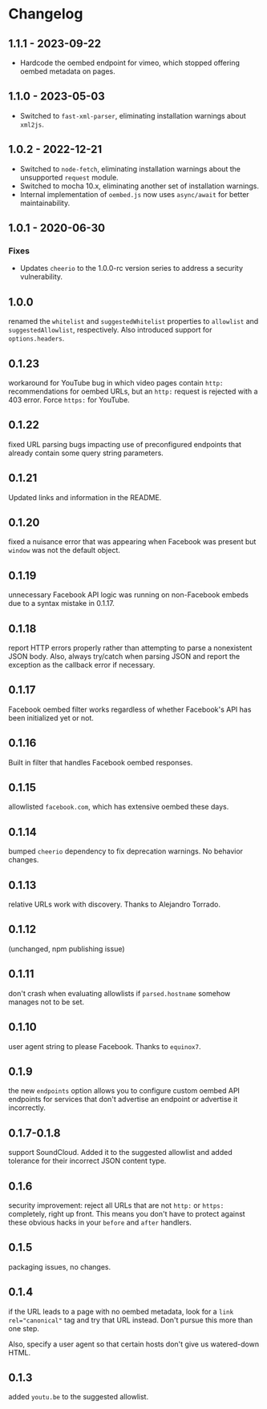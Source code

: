 # Changelog

## 1.1.1 - 2023-09-22

- Hardcode the oembed endpoint for vimeo, which stopped offering oembed metadata on pages.

## 1.1.0 - 2023-05-03

- Switched to `fast-xml-parser`, eliminating installation warnings about `xml2js`.

## 1.0.2 - 2022-12-21

- Switched to `node-fetch`, eliminating installation warnings about the unsupported `request` module.
- Switched to mocha 10.x, eliminating another set of installation warnings.
- Internal implementation of `oembed.js` now uses `async/await` for better maintainability.

## 1.0.1 - 2020-06-30

### Fixes

- Updates `cheerio` to the 1.0.0-rc version series to address a security vulnerability.

## 1.0.0
renamed the `whitelist` and `suggestedWhitelist` properties to `allowlist` and `suggestedAllowlist`, respectively. Also introduced support for `options.headers`.

## 0.1.23
workaround for YouTube bug in which video pages contain `http:` recommendations for oembed URLs, but an `http:` request is rejected with a 403 error. Force `https:` for YouTube.

## 0.1.22
fixed URL parsing bugs impacting use of preconfigured endpoints that already contain some query string parameters.

## 0.1.21
Updated links and information in the README.

## 0.1.20
fixed a nuisance error that was appearing when Facebook was present but `window` was not the default object.

## 0.1.19
unnecessary Facebook API logic was running on non-Facebook embeds due to a syntax mistake in 0.1.17.

## 0.1.18
report HTTP errors properly rather than attempting to parse a nonexistent JSON body. Also, always try/catch when parsing JSON and report the exception as the callback error if necessary.

## 0.1.17
Facebook oembed filter works regardless of whether Facebook's API has been initialized yet or not.

## 0.1.16
Built in filter that handles Facebook oembed responses.

## 0.1.15
allowlisted `facebook.com`, which has extensive oembed these days.

## 0.1.14
bumped `cheerio` dependency to fix deprecation warnings. No behavior changes.

## 0.1.13
relative URLs work with discovery. Thanks to Alejandro Torrado.

## 0.1.12
(unchanged, npm publishing issue)

## 0.1.11
don't crash when evaluating allowlists if `parsed.hostname` somehow manages not to be set.

## 0.1.10
user agent string to please Facebook. Thanks to `equinox7`.

## 0.1.9
the new `endpoints` option allows you to configure custom oembed API endpoints for services that don't advertise an endpoint or advertise it incorrectly.

## 0.1.7-0.1.8
support SoundCloud. Added it to the suggested allowlist and added tolerance for their incorrect JSON content type.

## 0.1.6
security improvement:
reject all URLs that are not `http:` or `https:` completely, right up front. This means you don't have to protect against these obvious hacks in your `before` and `after` handlers.

## 0.1.5
packaging issues, no changes.

## 0.1.4
if the URL leads to a page with no oembed metadata, look for a `link rel="canonical"` tag and try that URL instead. Don't pursue this more than one step.

Also, specify a user agent so that certain hosts don't give us watered-down HTML.

## 0.1.3
added `youtu.be` to the suggested allowlist.
